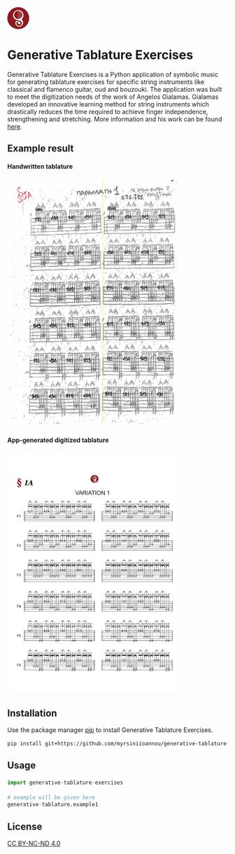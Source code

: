 <img src="/img/guitartecnicalogo.png" alt="Guitar Tecnica Logo" title="Guitar Tecnica Logo" width="50px">

# Generative Tablature Exercises

Generative Tablature Exercises is a Python application of symbolic music for generating tablature exercises for specific string instruments like classical and flamenco guitar, oud and bouzouki. The application was built to meet the digitization needs of the work of Angelos Gialamas. Gialamas developed an innovative learning method for string instruments which drastically reduces the time required to achieve finger independence, strengthening and stretching. More information and his work can be found [here](https://guitartecnica.com/). 


## Example result
#### Handwritten tablature
<img src="/img/handwrittenExampleTablature.jpg" alt="Handwritten Example" title="Handwritten Example" width="400px">


#### App-generated digitized tablature
<img src="/img/digitizedTablature.jpg" alt="Digitized Tablature" title="Digitized Tablature"  width="400px">


## Installation

Use the package manager [pip](https://pip.pypa.io/en/stable/) to install Generative Tablature Exercises.

```bash
pip install git+https://github.com/myrsiniioannou/generative-tablature-exercises
```

## Usage

```python
import generative-tablature-exercises

# example will be given here
generative-tablature.example1

```


## License

[CC BY-NC-ND 4.0](https://creativecommons.org/licenses/by-nc-nd/4.0/)